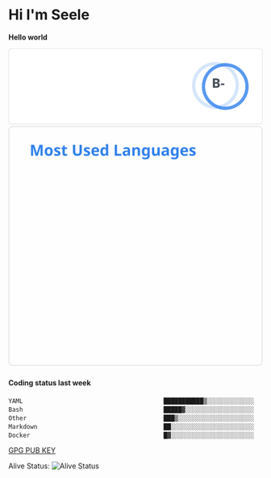 <h1>Hi I'm Seele</h1>

<b>Hello world</b>

<img src='/assets/stats.svg' alt="Seele's github stats" >

<img src='/assets/top-langs.svg' alt="Seele's github langs">

<h4>Coding status last week </h4>

<!--START_SECTION:waka-->

```txt
YAML                                       ███████████▒░░░░░░░░░░░░░   44.90 %
Bash                                       █████▓░░░░░░░░░░░░░░░░░░░   22.20 %
Other                                      ███▒░░░░░░░░░░░░░░░░░░░░░   12.75 %
Markdown                                   ██░░░░░░░░░░░░░░░░░░░░░░░   07.81 %
Docker                                     █▓░░░░░░░░░░░░░░░░░░░░░░░   06.33 %
```

<!--END_SECTION:waka-->

[GPG PUB KEY](https://keys.openpgp.org/vks/v1/by-fingerprint/3FCE91BF5B9666B55B67213C4C57B7824A5B6680)

Alive Status: ![Alive Status](https://hc.dvd.moe/badge/60bc779b-9835-415f-9cb9-15fd9d/ZsLaAAbE.svg)
